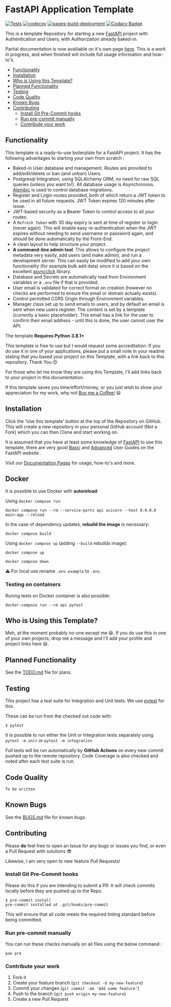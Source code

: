 # FastAPI Application Template <!-- omit in toc -->

[![Tests](https://github.com/seapagan/fastapi-template/actions/workflows/tests.yml/badge.svg)](https://github.com/seapagan/fastapi-template/actions/workflows/tests.yml)
[![codecov](https://codecov.io/gh/seapagan/fastapi-template/branch/main/graph/badge.svg?token=IORAMTCT0X)](https://codecov.io/gh/seapagan/fastapi-template)
[![pages-build-deployment](https://github.com/seapagan/fastapi-template/actions/workflows/pages/pages-build-deployment/badge.svg)](https://github.com/seapagan/fastapi-template/actions/workflows/pages/pages-build-deployment)
[![Codacy Badge](https://app.codacy.com/project/badge/Grade/82085ec100b64e73bea63b5942371e94)](https://app.codacy.com/gh/seapagan/fastapi-template/dashboard?utm_source=gh&utm_medium=referral&utm_content=&utm_campaign=Badge_grade)

This is a template Repository for starting a new
[FastAPI](https://fastapi.tiangolo.com/) project with Authentication and Users,
with Authorization already baked-in.

<!-- Full documentation is now availiable on it's own page [here][doc]. Please visit
this for full usage information, how-to's and more. -->
Partial documentation is now availiable on it's own page [here][doc]. This is a
work in progress, and when finished will include full usage information and
how-to's.

- [Functionality](#functionality)
- [Installation](#installation)
- [Who is Using this Template?](#who-is-using-this-template)
- [Planned Functionality](#planned-functionality)
- [Testing](#testing)
- [Code Quality](#code-quality)
- [Known Bugs](#known-bugs)
- [Contributing](#contributing)
  - [Install Git Pre-Commit hooks](#install-git-pre-commit-hooks)
  - [Run pre-commit manually](#run-pre-commit-manually)
  - [Contribute your work](#contribute-your-work)

## Functionality

This template is a ready-to-use boilerplate for a FastAPI project. It has the
following advantages to starting your own from scratch :

- Baked-in User database and management. Routes are provided to add/edit/delete
  or ban (and unban) Users.
- Postgresql Integration, using SQLAlchemy ORM, no need for raw SQL queries
  (unless you want to!). All database usage is Asynchronous.
  [Alembic](https://github.com/sqlalchemy/alembic) is used to control database
  migrations.
- Register and Login routes provided, both of which return a JWT token to be
  used in all future requests. JWT Token expires 120 minutes after issue.
- JWT-based security as a Bearer Token to control access to all your routes.
- A `Refresh Token` with 30 day expiry is sent at time of register or login
  (never again). This will enable easy re-authentication when the JWT expires
  without needing to send username or password again, and should be done
  automatically by the Front-End.
- A clean layout to help structure your project.
- **A command-line admin tool**. This allows to configure the project metadata
  very easily, add users (and make admin), and run a development server. This
  can easily be modified to add your own functionality (for example bulk add
  data) since it is based on the excellent
  [asyncclick](https://github.com/python-trio/asyncclick) library.
- Database and Secrets are automatically read from Environment variables or a
  `.env` file if that is provided.
- User email is validated for correct format on creation (however no checks are
  performed to ensure the email or domain actually exists).
- Control permitted CORS Origin through Environment variables.
- Manager class set up to send emails to users, and by default an email is sent
  when new users register. The content is set by a template (currently a
  basic placeholder). This email has a link for the user to confirm their email
  address - until this is done, the user cannot user the API.

The template **Requires Python 3.8.1+**

This template is free to use but I would request some accreditation. If you do
use it in one of your applications, please put a small note in your readme
stating that you based your project on this Template, with a link back to this
repository. Thank You 😊

For those who let me know they are using this Template, I'll add links back to
your project in this documentation.

If this template saves you time/effort/money, or you just wish to show your
appreciation for my work, why not [Buy me a
Coffee!](https://www.buymeacoffee.com/seapagan) 😃

## Installation

Click the 'Use this template' button at the top of the Repository on GitHub.
This will create a new repository in your personal GitHub account (Not a Fork)
which you can then Clone and start working on.

It is assumed that you have at least some knowledge of
[FastAPI](https://fastapi.tiangolo.com/) to use this template, there are very
good [Basic](https://fastapi.tiangolo.com/tutorial/) and
[Advanced](https://fastapi.tiangolo.com/advanced/) User Guides on the FastAPI
website .

Visit our [Documentation Pages][doc] for usage, how-to's and more.

## Docker

It is possible to use Docker with **autoreload**:

Using `docker compose run`:

```console
docker compose run --rm --service-ports api uvicorn --host 0.0.0.0 main:app --reload
```

In the case of dependency updates, **rebuild the image** is necessary:

```console
docker compose build
```

Using `docker compose up` (adding `--build` rebuilds image):

```console
docker compose up

docker compose down
```

:warning: For local use rename `.env.example` to `.env`.

### Testing on containers

Runing tests on Docker container is also possible:

```console
docker-compose run --rm api pytest
```

## Who is Using this Template?

Meh, at the moment probably no-one except me 😆. If you do use this in one of
your own projects, drop me a message and I'll add your profile and project links
here 😃.

## Planned Functionality

See the [TODO.md](TODO.md) file for plans.

## Testing

This project has a test suite for Integration and Unit tests. We use
[pytest](https://docs.pytest.org) for this.

These can be run from the checked out code with:

```console
$ pytest
```

It is possible to run either the Unit or Integration tests separately using
`pytest -m unit` or `pytest -m integration`

Full tests will be run automatically by **GitHub Actions** on every new commit
pushed up to the remote repository. Code Coverage is also checked and noted
after each test suite is run.

## Code Quality

`To be written`

## Known Bugs

See the [BUGS.md](BUGS.md) file for known bugs.

## Contributing

Please **do** feel free to open an Issue for any bugs or issues you find, or
even a Pull Request with solutions 😎

Likewise, I am very open to new feature Pull Requests!

### Install Git Pre-Commit hooks

Please do this if you are intending to submit a PR. It will check commits
locally before they are pushed up to the Repo.

```console
$ pre-commit install
pre-commit installed at .git/hooks/pre-commit
```

This will ensure that all code meets the required linting standard before being
committed.

### Run pre-commit manually

You can run these checks manually on all files using the below command :

```console
poe pre
```

### Contribute your work

1. Fork it
2. Create your feature branch (`git checkout -b my-new-feature`)
3. Commit your changes (`git commit -am 'Add some feature'`)
4. Push to the branch (`git push origin my-new-feature`)
5. Create a new Pull Request

[doc]:https://seapagan.github.io/fastapi-template
